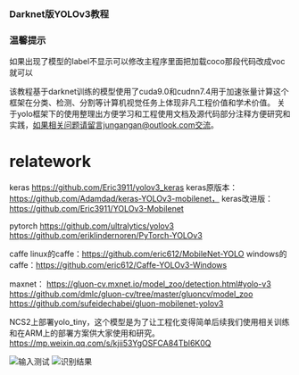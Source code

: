 
### Darknet版YOLOv3教程

### 温馨提示
如果出现了模型的label不显示可以修改主程序里面把加载coco那段代码改成voc就可以

该教程基于darknet训练的模型使用了cuda9.0和cudnn7.4用于加速张量计算这个框架在分类、检测、分割等计算机视觉任务上体现非凡工程价值和学术价值。
关于yolo框架下的使用整理出方便学习和工程使用文档及源代码部分注释方便研究和实践，如果相关问题请留言jungangan@outlook.com交流。

# relatework

keras
https://github.com/Eric3911/yolov3_keras
keras原版本：https://github.com/Adamdad/keras-YOLOv3-mobilenet，
keras改进版：https://github.com/Eric3911/YOLOv3-Mobilenet

pytorch
https://github.com/ultralytics/yolov3
https://github.com/eriklindernoren/PyTorch-YOLOv3

caffe
linux的caffe：https://github.com/eric612/MobileNet-YOLO
windows的caffe：https://github.com/eric612/Caffe-YOLOv3-Windows 


maxnet：
https://gluon-cv.mxnet.io/model_zoo/detection.html#yolo-v3
https://github.com/dmlc/gluon-cv/tree/master/gluoncv/model_zoo
https://github.com/sufeidechabei/gluon-mobilenet-yolov3


NCS2上部署yolo_tiny，这个模型是为了让工程化变得简单后续我们使用相关训练和在ARM上的部署方案供大家使用和研究。
https://mp.weixin.qq.com/s/kjii53YgOSFCA84Tbl6K0Q


![输入测试](https://github.com/Eric3911/Darknet-YOLOv3/blob/master/pred_input.jpg)
![识别结果](https://github.com/Eric3911/Darknet-YOLOv3/blob/master/pred_output.jpg)
